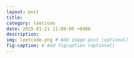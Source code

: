```yaml
---
layout: post
title: 
category: leetcode
date: 2025-01-21 11:09:00 +0900
description: 
img: leetcode.png # Add image post (optional)
fig-caption: # Add figcaption (optional)
---
```



# 